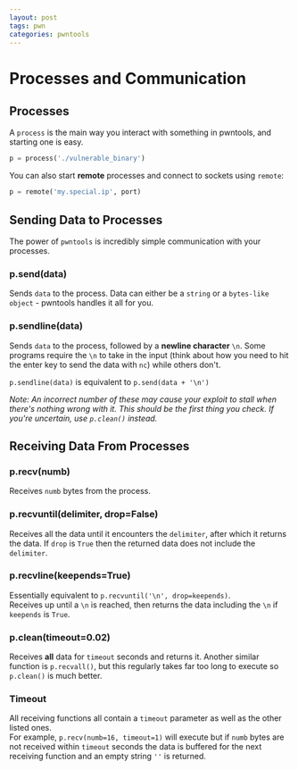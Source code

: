 ```yaml
---
layout: post
tags: pwn
categories: pwntools
---
```


# Processes and Communication

## Processes

A `process` is the main way you interact with something in pwntools, and starting one is easy.

```python
p = process('./vulnerable_binary')
```

You can also start **remote** processes and connect to sockets using `remote`:

```python
p = remote('my.special.ip', port)
```

## Sending Data to Processes

The power of `pwntools` is incredibly simple communication with your processes.

### p.send\(data\)

Sends `data` to the process. Data can either be a `string` or a `bytes-like object` - pwntools handles it all for you.

### p.sendline\(data\)

Sends `data` to the process, followed by a **newline character** `\n`. Some programs require the `\n` to take in the input \(think about how you need to hit the enter key to send the data with `nc`\) while others don't.  


`p.sendline(data)` is equivalent to `p.send(data + '\n')`  


_Note: An incorrect number of these may cause your exploit to stall when there's nothing wrong with it. This should be the first thing you check. If you're uncertain, use `p.clean()` instead._

## Receiving Data From Processes

### p.recv\(numb\)

Receives `numb` bytes from the process.

### p.recvuntil\(delimiter, drop=False\)

Receives all the data until it encounters the `delimiter`, after which it returns the data. If `drop` is `True` then the returned data does not include the `delimiter`.

### p.recvline\(keepends=True\)

Essentially equivalent to `p.recvuntil('\n', drop=keepends)`.  
 Receives up until a `\n` is reached, then returns the data including the `\n` if `keepends` is `True`.

### p.clean\(timeout=0.02\)

Receives **all** data for `timeout` seconds and returns it. Another similar function is `p.recvall()`, but this regularly takes far too long to execute so `p.clean()` is much better.

### Timeout

All receiving functions all contain a `timeout` parameter as well as the other listed ones.  
 For example, `p.recv(numb=16, timeout=1)` will execute but if `numb` bytes are not received within `timeout` seconds the data is buffered for the next receiving function and an empty string `''` is returned.

